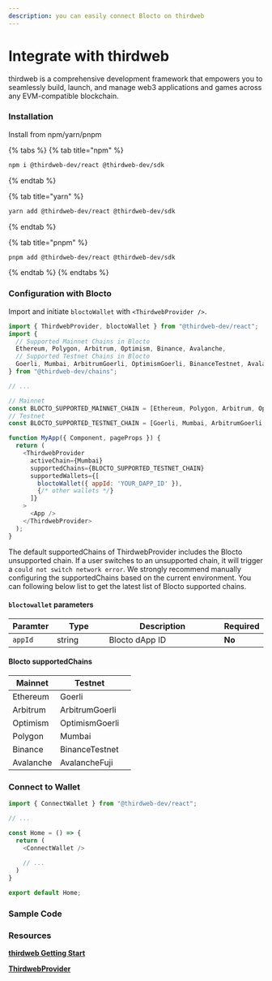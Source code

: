 ```yaml
---
description: you can easily connect Blocto on thirdweb
---
```


# Integrate with thirdweb

thirdweb is a comprehensive development framework that empowers you to seamlessly build, launch, and manage web3 applications and games across any EVM-compatible blockchain.

### Installation

Install from npm/yarn/pnpm

{% tabs %}
{% tab title="npm" %}
```bash
npm i @thirdweb-dev/react @thirdweb-dev/sdk
```
{% endtab %}

{% tab title="yarn" %}
```bash
yarn add @thirdweb-dev/react @thirdweb-dev/sdk
```
{% endtab %}

{% tab title="pnpm" %}
```bash
pnpm add @thirdweb-dev/react @thirdweb-dev/sdk
```
{% endtab %}
{% endtabs %}

### Configuration with Blocto

Import and initiate `bloctoWallet` with `<ThirdwebProvider />`.

```javascript
import { ThirdwebProvider, bloctoWallet } from "@thirdweb-dev/react";
import {
  // Supported Mainnet Chains in Blocto
  Ethereum, Polygon, Arbitrum, Optimism, Binance, Avalanche,
  // Supported Testnet Chains in Blocto
  Goerli, Mumbai, ArbitrumGoerli, OptimismGoerli, BinanceTestnet, AvalancheFuji
} from "@thirdweb-dev/chains";

// ...

// Mainnet
const BLOCTO_SUPPORTED_MAINNET_CHAIN = [Ethereum, Polygon, Arbitrum, Optimism, Binance, Avalanche];
// Testnet
const BLOCTO_SUPPORTED_TESTNET_CHAIN = [Goerli, Mumbai, ArbitrumGoerli, OptimismGoerli, BinanceTestnet, AvalancheFuji];

function MyApp({ Component, pageProps }) {
  return (
    <ThirdwebProvider
      activeChain={Mumbai}
      supportedChains={BLOCTO_SUPPORTED_TESTNET_CHAIN}
      supportedWallets={[
        bloctoWallet({ appId: 'YOUR_DAPP_ID' }),
        {/* other wallets */}
      ]}
    >
      <App />
    </ThirdwebProvider>
  );
}
```

The default supportedChains of ThirdwebProvider includes the Blocto unsupported chain. If a user switches to an unsupported chain, it will trigger a `could not switch network error`. We strongly recommend manually configuring the supportedChains based on the current environment. You can following below list to get the latest list of Blocto supported chains.

#### `bloctowallet` parameters

<table><thead><tr><th>Paramter</th><th width="112">Type</th><th width="279">Description</th><th>Required</th></tr></thead><tbody><tr><td><code>appId</code></td><td>string</td><td>Blocto dApp ID</td><td><strong>No</strong></td></tr></tbody></table>

#### Blocto supportedChains

<table><thead><tr><th>Mainnet</th><th>Testnet</th><th data-hidden></th></tr></thead><tbody><tr><td>Ethereum</td><td>Goerli</td><td></td></tr><tr><td>Arbitrum</td><td>ArbitrumGoerli</td><td></td></tr><tr><td>Optimism</td><td>OptimismGoerli</td><td></td></tr><tr><td>Polygon</td><td>Mumbai</td><td></td></tr><tr><td>Binance</td><td>BinanceTestnet</td><td></td></tr><tr><td>Avalanche</td><td>AvalancheFuji</td><td></td></tr></tbody></table>

### Connect to Wallet

```javascript
import { ConnectWallet } from "@thirdweb-dev/react";

// ...

const Home = () => {
  return (
    <ConnectWallet />
    
    // ...
  )
}

export default Home;
```

### Sample Code



### Resources

[**thirdweb Getting Start**](https://portal.thirdweb.com/react/getting-started)

[**ThirdwebProvider**](https://portal.thirdweb.com/react/react.thirdwebprovider)
